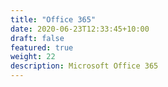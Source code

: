 ```yaml
---
title: "Office 365"
date: 2020-06-23T12:33:45+10:00
draft: false
featured: true
weight: 22
description: Microsoft Office 365
---
```


